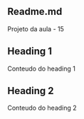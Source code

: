 ## Readme.md

Projeto da aula - 15

## Heading 1

Conteudo do heading 1

## Heading 2

Conteudo do heading 2
